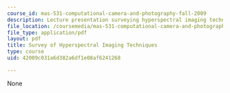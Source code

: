 ```yaml
---
course_id: mas-531-computational-camera-and-photography-fall-2009
description: Lecture presentation surveying hyperspectral imaging techniques.
file_location: /coursemedia/mas-531-computational-camera-and-photography-fall-2009/42009c031a6d382a6df1e08af6241268_MITMAS_531F09_lec08_3.pdf
file_type: application/pdf
layout: pdf
title: Survey of Hyperspectral Imaging Techniques
type: course
uid: 42009c031a6d382a6df1e08af6241268

---
```

None